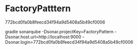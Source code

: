 # FactoryPatttern







772bcd0fa0b8feecd34f94a9d5408a5b49cf0006

gradle sonarqube 
  -Dsonar.projectKey=FactoryPattern 
  -Dsonar.host.url=http://localhost:9000 
  -Dsonar.login=772bcd0fa0b8feecd34f94a9d5408a5b49cf0006